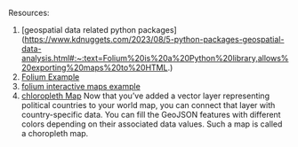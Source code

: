 Resources:
1. [geospatial data related python packages] (https://www.kdnuggets.com/2023/08/5-python-packages-geospatial-data-analysis.html#:~:text=Folium%20is%20a%20Python%20library,allows%20exporting%20maps%20to%20HTML.)
2. [Folium Example](https://realpython.com/python-folium-web-maps-from-data/)
3. [folium interactive maps example](https://coderzcolumn.com/tutorials/data-science/interactive-maps-choropleth-scattermap-using-folium)
4. [chloropleth Map](https://en.wikipedia.org/wiki/Choropleth_map) Now that you’ve added a vector layer representing political countries to your world map, you can connect that layer with country-specific data. You can fill the GeoJSON features with different colors depending on their associated data values. Such a map is called a choropleth map.
